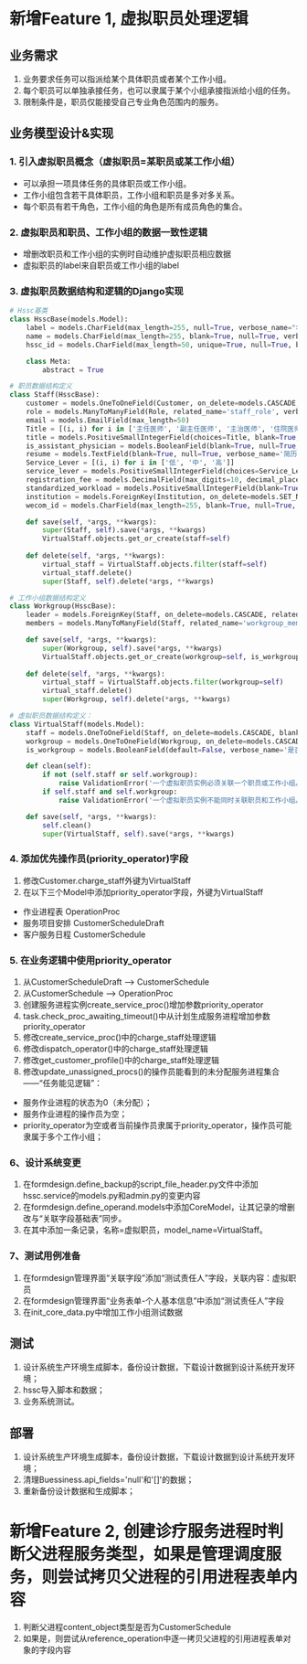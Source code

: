 # 新增Feature 1, 虚拟职员处理逻辑

## 业务需求
1. 业务要求任务可以指派给某个具体职员或者某个工作小组。
2. 每个职员可以单独承接任务，也可以隶属于某个小组承接指派给小组的任务。
3. 限制条件是，职员仅能接受自己专业角色范围内的服务。

## 业务模型设计&实现
### 1. 引入虚拟职员概念（虚拟职员=某职员或某工作小组）
* 可以承担一项具体任务的具体职员或工作小组。
* 工作小组包含若干具体职员，工作小组和职员是多对多关系。
* 每个职员有若干角色，工作小组的角色是所有成员角色的集合。

### 2. 虚拟职员和职员、工作小组的数据一致性逻辑
* 增删改职员和工作小组的实例时自动维护虚拟职员相应数据
* 虚拟职员的label来自职员或工作小组的label

### 3. 虚拟职员数据结构和逻辑的Django实现

```python
# Hssc基类
class HsscBase(models.Model):
    label = models.CharField(max_length=255, null=True, verbose_name="名称")
    name = models.CharField(max_length=255, blank=True, null=True, verbose_name="name")
    hssc_id = models.CharField(max_length=50, unique=True, null=True, blank=True, verbose_name="hsscID")

    class Meta:
        abstract = True

# 职员数据结构定义
class Staff(HsscBase):
    customer = models.OneToOneField(Customer, on_delete=models.CASCADE, null=True, verbose_name='员工')
    role = models.ManyToManyField(Role, related_name='staff_role', verbose_name='角色')
    email = models.EmailField(max_length=50)
    Title = [(i, i) for i in ['主任医师', '副主任医师', '主治医师', '住院医师', '主任护师', '副主任护师', '主管护师', '护士长', '护士', '其他']]
    title = models.PositiveSmallIntegerField(choices=Title, blank=True, null=True, verbose_name='职称')
    is_assistant_physician = models.BooleanField(blank=True, null=True, verbose_name='助理医师')
    resume = models.TextField(blank=True, null=True, verbose_name='简历')
    Service_Lever = [(i, i) for i in ['低', '中', '高']]
    service_lever = models.PositiveSmallIntegerField(choices=Service_Lever, blank=True, null=True, verbose_name='服务级别')
    registration_fee = models.DecimalField(max_digits=10, decimal_places=2, blank=True, null=True, verbose_name='挂号费')
    standardized_workload = models.PositiveSmallIntegerField(blank=True, null=True, verbose_name='标化工作量')
    institution = models.ForeignKey(Institution, on_delete=models.SET_NULL, blank=True, null=True, verbose_name="隶属机构")
    wecom_id = models.CharField(max_length=255, blank=True, null=True, verbose_name="企业微信id")

    def save(self, *args, **kwargs):
        super(Staff, self).save(*args, **kwargs)
        VirtualStaff.objects.get_or_create(staff=self)
    
    def delete(self, *args, **kwargs):
        virtual_staff = VirtualStaff.objects.filter(staff=self)
        virtual_staff.delete()
        super(Staff, self).delete(*args, **kwargs)

# 工作小组数据结构定义
class Workgroup(HsscBase):
    leader = models.ForeignKey(Staff, on_delete=models.CASCADE, related_name='workgroup_customer', null=True, verbose_name='组长')
    members = models.ManyToManyField(Staff, related_name='workgroup_members', blank=True, verbose_name='组员')

    def save(self, *args, **kwargs):
        super(Workgroup, self).save(*args, **kwargs)
        VirtualStaff.objects.get_or_create(workgroup=self, is_workgroup=True)
    
    def delete(self, *args, **kwargs):
        virtual_staff = VirtualStaff.objects.filter(workgroup=self)
        virtual_staff.delete()
        super(Workgroup, self).delete(*args, **kwargs)

# 虚拟职员数据结构定义：
class VirtualStaff(models.Model):
    staff = models.OneToOneField(Staff, on_delete=models.CASCADE, blank=True, null=True, verbose_name='职员')
    workgroup = models.OneToOneField(Workgroup, on_delete=models.CASCADE, blank=True, null=True, verbose_name='工作小组')
    is_workgroup = models.BooleanField(default=False, verbose_name='是否为工作小组')

    def clean(self):
        if not (self.staff or self.workgroup):
            raise ValidationError('一个虚拟职员实例必须关联一个职员或工作小组。')
        if self.staff and self.workgroup:
            raise ValidationError('一个虚拟职员实例不能同时关联职员和工作小组。')

    def save(self, *args, **kwargs):
        self.clean()
        super(VirtualStaff, self).save(*args, **kwargs)

```

### 4. 添加优先操作员(priority_operator)字段
1. 修改Customer.charge_staff外键为VirtualStaff
2. 在以下三个Model中添加priority_operator字段，外键为VirtualStaff
* 作业进程表 OperationProc
* 服务项目安排 CustomerScheduleDraft
* 客户服务日程 CustomerSchedule

### 5. 在业务逻辑中使用priority_operator
1. 从CustomerScheduleDraft --> CustomerSchedule
2. 从CustomerSchedule --> OperationProc 
3. 创建服务进程实例create_service_proc()增加参数priority_operator
4. task.check_proc_awaiting_timeout()中从计划生成服务进程增加参数priority_operator
5. 修改create_service_proc()中的charge_staff处理逻辑
6. 修改dispatch_operator()中的charge_staff处理逻辑
7. 修改get_customer_profile()中的charge_staff处理逻辑
8. 修改update_unassigned_procs()的操作员能看到的未分配服务进程集合——“任务能见逻辑”：
* 服务作业进程的状态为0（未分配）；
* 服务作业进程的操作员为空；
* priority_operator为空或者当前操作员隶属于priority_operator，操作员可能隶属于多个工作小组；

### 6、设计系统变更
1. 在formdesign.define_backup的script_file_header.py文件中添加hssc.service的models.py和admin.py的变更内容
2. 在formdesign.define_operand.models中添加CoreModel，让其记录的增删改与“关联字段基础表”同步。
3. 在其中添加一条记录，名称=虚拟职员，model_name=VirtualStaff。

### 7、测试用例准备
1. 在formdesign管理界面“关联字段”添加“测试责任人”字段，关联内容：虚拟职员
2. 在formdesign管理界面“业务表单-个人基本信息”中添加“测试责任人”字段
3. 在init_core_data.py中增加工作小组测试数据

## 测试
1. 设计系统生产环境生成脚本，备份设计数据，下载设计数据到设计系统开发环境；
2. hssc导入脚本和数据；
3. 业务系统测试。

## 部署
1. 设计系统生产环境生成脚本，备份设计数据，下载设计数据到设计系统开发环境；
2. 清理Buessiness.api_fields='null'和'[]'的数据；
3. 重新备份设计数据和生成脚本；


# 新增Feature 2, 创建诊疗服务进程时判断父进程服务类型，如果是管理调度服务，则尝试拷贝父进程的引用进程表单内容
1. 判断父进程content_object类型是否为CustomerSchedule
2. 如果是，则尝试从reference_operation中逐一拷贝父进程的引用进程表单对象的字段内容

